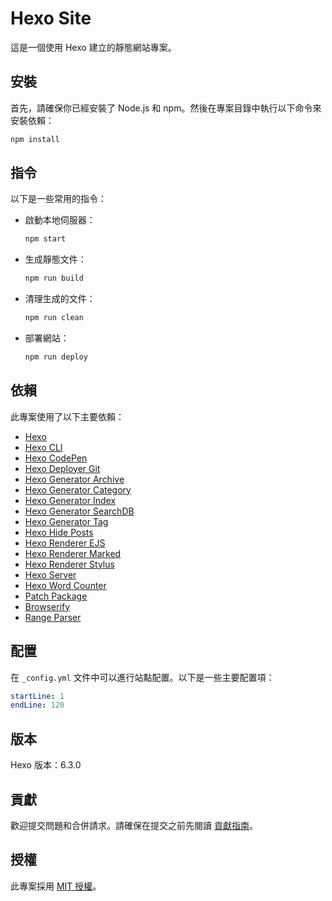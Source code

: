# Hexo Site

這是一個使用 Hexo 建立的靜態網站專案。

## 安裝

首先，請確保你已經安裝了 Node.js 和 npm。然後在專案目錄中執行以下命令來安裝依賴：

```bash
npm install
```

## 指令

以下是一些常用的指令：

- 啟動本地伺服器：
  ```bash
  npm start
  ```

- 生成靜態文件：
  ```bash
  npm run build
  ```

- 清理生成的文件：
  ```bash
  npm run clean
  ```

- 部署網站：
  ```bash
  npm run deploy
  ```

## 依賴

此專案使用了以下主要依賴：

- [Hexo](https://hexo.io/)
- [Hexo CLI](https://github.com/hexojs/hexo-cli)
- [Hexo CodePen](https://github.com/next-theme/hexo-codepen)
- [Hexo Deployer Git](https://github.com/hexojs/hexo-deployer-git)
- [Hexo Generator Archive](https://github.com/hexojs/hexo-generator-archive)
- [Hexo Generator Category](https://github.com/hexojs/hexo-generator-category)
- [Hexo Generator Index](https://github.com/hexojs/hexo-generator-index)
- [Hexo Generator SearchDB](https://github.com/theme-next/hexo-generator-searchdb)
- [Hexo Generator Tag](https://github.com/hexojs/hexo-generator-tag)
- [Hexo Hide Posts](https://github.com/next-theme/hexo-hide-posts)
- [Hexo Renderer EJS](https://github.com/hexojs/hexo-renderer-ejs)
- [Hexo Renderer Marked](https://github.com/hexojs/hexo-renderer-marked)
- [Hexo Renderer Stylus](https://github.com/hexojs/hexo-renderer-stylus)
- [Hexo Server](https://github.com/hexojs/hexo-server)
- [Hexo Word Counter](https://github.com/willin/hexo-word-counter)
- [Patch Package](https://github.com/ds300/patch-package)
- [Browserify](https://github.com/browserify/browserify)
- [Range Parser](https://github.com/jshttp/range-parser)

## 配置

在 `_config.yml` 文件中可以進行站點配置。以下是一些主要配置項：

```yaml:_config.yml
startLine: 1
endLine: 120
```

## 版本

Hexo 版本：6.3.0

## 貢獻

歡迎提交問題和合併請求。請確保在提交之前先閱讀 [貢獻指南](CONTRIBUTING.md)。

## 授權

此專案採用 [MIT 授權](LICENSE)。